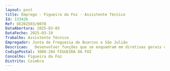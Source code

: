 ```yaml
--- 
layout: post
title: Emprego - Figueira da Foz - Assistente Técnico
Id: 133426
Ref: OE202503/0078
DataAbertura: 2025-03-05
DataFecho: 2025-03-19
Trabalho: Assistente Técnico
Empregador: Junta de Freguesia de Buarcos e São Julião
Descricao:   Desenvolver funções que se enquadram em diretivas gerais dos dirigentes e chefias, de expediente, arquivo, secretaria, processamento e pessoal, tendo em vista assegurar o funcionamento dos órgãos incumbidos da prestação de bens e serviços  Assegurar a transmissão da comunicação entre os vários órgãos e entre estes e os particulares, através do registo, redação, classificação e arquivo de expediente e outras formas de comunicação  Assegurar trabalhos de digitação  Tratar informação, recolhendo e efetuando apuramentos estatísticos elementares e elaborando mapas, quadros ou utilizando quaisquer outra forma de transmissão eficaz dos dados existentes  Assegurar trabalhos de contabilidade  Recolher, examinar e conferir elementos constantes dos processos, anotando faltas ou anomalias e providenciar pela sua correção e andamento, através de ofícios, informações ou notas, em conformidade com a legislação existente  Organizar e desenvolver os processos relativos a situação de pessoal.
CodigoPostal: 3080-284 FIGUEIRA DA FOZ
Concelho: Figueira da Foz
Distrito: Coimbra
--- 
```

